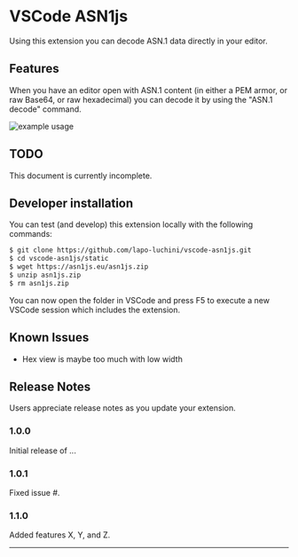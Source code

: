 # VSCode ASN1js

Using this extension you can decode ASN.1 data directly in your editor.

## Features

When you have an editor open with ASN.1 content (in either a PEM armor, or raw Base64, or raw hexadecimal) you can decode it by using the "ASN.1 decode" command.

![example usage](https://asn1js.eu/vscode-asn1js.gif)

## TODO

This document is currently incomplete.

## Developer installation

You can test (and develop) this extension locally with the following commands:

```sh
$ git clone https://github.com/lapo-luchini/vscode-asn1js.git
$ cd vscode-asn1js/static
$ wget https://asn1js.eu/asn1js.zip
$ unzip asn1js.zip
$ rm asn1js.zip
```

You can now open the folder in VSCode and press F5 to execute a new VSCode session which includes the extension.

## Known Issues

- Hex view is maybe too much with low width

## Release Notes

Users appreciate release notes as you update your extension.

### 1.0.0

Initial release of ...

### 1.0.1

Fixed issue #.

### 1.1.0

Added features X, Y, and Z.

---

